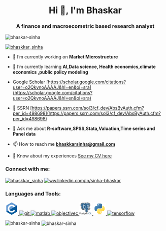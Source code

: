 <h1 
  align="center">Hi 👋, I'm Bhaskar</h1>
<h3 align="center">A finance and macroecometric based research analyst</h3>

<p align="left"> <img src="https://komarev.com/ghpvc/?username=bhaskar-sinha&label=Profile%20views&color=0e75b6&style=flat" alt="bhaskar-sinha" /> </p>

<p align="left"> <a href="https://twitter.com/bhaskkar_sinha" target="blank"><img src="https://img.shields.io/twitter/follow/bhaskkar_sinha?logo=twitter&style=for-the-badge" alt="bhaskkar_sinha" /></a> </p>

- 🔭 I’m currently working on **Market Microstructure**

- 🌱 I’m currently learning **AI,Data science, Health economics,climate economics ,public policy modeling**

- Google Scholar [https://scholar.google.com/citations?user=o2QkvnoAAAAJ&hl=en&oi=sra](https://scholar.google.com/citations?user=o2QkvnoAAAAJ&hl=en&oi=sra)

- 📝 SSRN [https://papers.ssrn.com/sol3/cf_dev/AbsByAuth.cfm?per_id=498698](https://papers.ssrn.com/sol3/cf_dev/AbsByAuth.cfm?per_id=498698)

- 💬 Ask me about **R-software,SPSS,Stata,Valuation,Time series and Panel data**

- 📫 How to reach me **bhaskkarsinha@gmail.com**

- 📄 Know about my experiences [See my CV here](https://drive.google.com/file/d/1n0lWUTPf5ua_206boN0A2U1qhZIrenWq/view?usp=sharing)

<h3 align="left">Connect with me:</h3>
<p align="left">
<a href="https://twitter.com/bhaskkar_sinha" target="blank"><img align="center" src="https://raw.githubusercontent.com/rahuldkjain/github-profile-readme-generator/master/src/images/icons/Social/twitter.svg" alt="bhaskkar_sinha" height="30" width="40" /></a>
<a href="https://linkedin.com/in/ww.linkedin.com/in/sinha-bhaskar" target="blank"><img align="center" src="https://raw.githubusercontent.com/rahuldkjain/github-profile-readme-generator/master/src/images/icons/Social/linked-in-alt.svg" alt="ww.linkedin.com/in/sinha-bhaskar" height="30" width="40" /></a>
</p>

<h3 align="left">Languages and Tools:</h3>
<p align="left"> <a href="https://www.cprogramming.com/" target="_blank" rel="noreferrer"> <img src="https://raw.githubusercontent.com/devicons/devicon/master/icons/c/c-original.svg" alt="c" width="40" height="40"/> </a> <a href="https://git-scm.com/" target="_blank" rel="noreferrer"> <img src="https://www.vectorlogo.zone/logos/git-scm/git-scm-icon.svg" alt="git" width="40" height="40"/> </a> <a href="https://www.mathworks.com/" target="_blank" rel="noreferrer"> <img src="https://upload.wikimedia.org/wikipedia/commons/2/21/Matlab_Logo.png" alt="matlab" width="40" height="40"/> </a> <a href="https://developer.apple.com/library/archive/documentation/Cocoa/Conceptual/ProgrammingWithObjectiveC/Introduction/Introduction.html" target="_blank" rel="noreferrer"> <img src="https://www.vectorlogo.zone/logos/apple_objectivec/apple_objectivec-icon.svg" alt="objectivec" width="40" height="40"/> </a> <a href="https://www.postgresql.org" target="_blank" rel="noreferrer"> <img src="https://raw.githubusercontent.com/devicons/devicon/master/icons/postgresql/postgresql-original-wordmark.svg" alt="postgresql" width="40" height="40"/> </a> <a href="https://www.python.org" target="_blank" rel="noreferrer"> <img src="https://raw.githubusercontent.com/devicons/devicon/master/icons/python/python-original.svg" alt="python" width="40" height="40"/> </a> <a href="https://www.tensorflow.org" target="_blank" rel="noreferrer"> <img src="https://www.vectorlogo.zone/logos/tensorflow/tensorflow-icon.svg" alt="tensorflow" width="40" height="40"/> </a> </p>

<p><img align="left" src="https://github-readme-stats.vercel.app/api/top-langs?username=bhaskar-sinha&show_icons=true&locale=en&layout=compact" alt="bhaskar-sinha" /></p>

<p>&nbsp;<img align="center" src="https://github-readme-stats.vercel.app/api?username=bhaskar-sinha&show_icons=true&locale=en" alt="bhaskar-sinha" /></p
